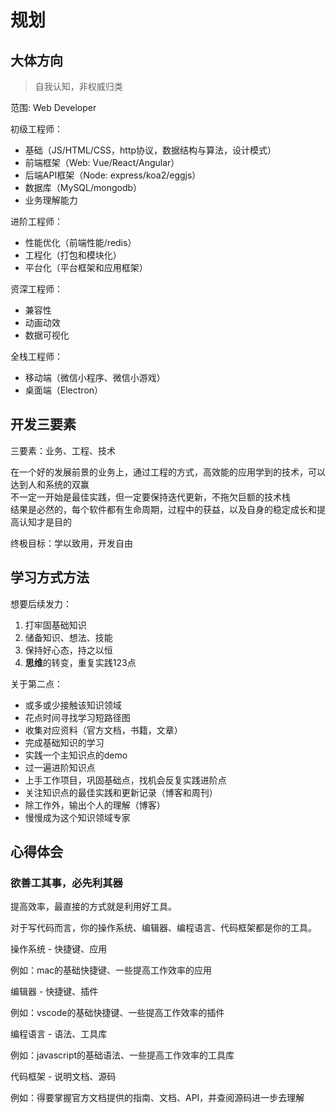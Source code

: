 # 规划

## 大体方向

> 自我认知，非权威归类

范围: Web Developer

初级工程师：
- 基础（JS/HTML/CSS，http协议，数据结构与算法，设计模式）
- 前端框架（Web: Vue/React/Angular）
- 后端API框架（Node: express/koa2/eggjs）
- 数据库（MySQL/mongodb）
- 业务理解能力

进阶工程师：
- 性能优化（前端性能/redis）
- 工程化（打包和模块化）
- 平台化（平台框架和应用框架）

资深工程师：
- 兼容性
- 动画动效
- 数据可视化

全栈工程师：
- 移动端（微信小程序、微信小游戏）
- 桌面端（Electron）

## 开发三要素

三要素：业务、工程、技术

在一个好的发展前景的业务上，通过工程的方式，高效能的应用学到的技术，可以达到人和系统的双赢  
不一定一开始是最佳实践，但一定要保持迭代更新，不拖欠巨额的技术栈  
结果是必然的，每个软件都有生命周期，过程中的获益，以及自身的稳定成长和提高认知才是目的  

终极目标：学以致用，开发自由

## 学习方式方法

想要后续发力：

1. 打牢固基础知识
2. 储备知识、想法、技能
3. 保持好心态，持之以恒
4. **思维**的转变，重复实践123点


关于第二点：

- 或多或少接触该知识领域
- 花点时间寻找学习短路径图
- 收集对应资料（官方文档，书籍，文章）
- 完成基础知识的学习
- 实践一个主知识点的demo
- 过一遍进阶知识点
- 上手工作项目，巩固基础点，找机会反复实践进阶点
- 关注知识点的最佳实践和更新记录（博客和周刊）
- 除工作外，输出个人的理解（博客）
- 慢慢成为这个知识领域专家

## 心得体会

### 欲善工其事，必先利其器

提高效率，最直接的方式就是利用好工具。

对于写代码而言，你的操作系统、编辑器、编程语言、代码框架都是你的工具。

操作系统 - 快捷键、应用

例如：mac的基础快捷键、一些提高工作效率的应用

编辑器 - 快捷键、插件

例如：vscode的基础快捷键、一些提高工作效率的插件

编程语言 - 语法、工具库

例如：javascript的基础语法、一些提高工作效率的工具库

代码框架 - 说明文档、源码

例如：得要掌握官方文档提供的指南、文档、API，并查阅源码进一步去理解











